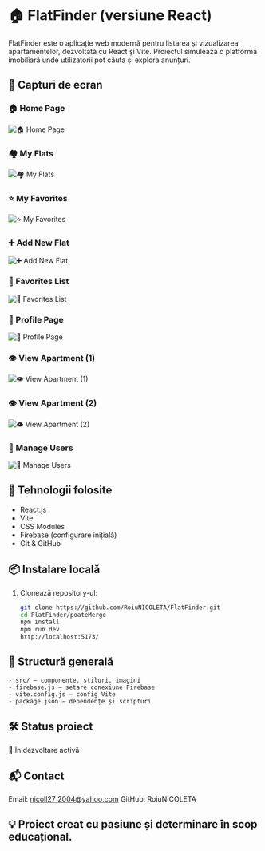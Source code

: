 # 🏠 FlatFinder (versiune React)

FlatFinder este o aplicație web modernă pentru listarea și vizualizarea apartamentelor, dezvoltată cu React și Vite. 
Proiectul simulează o platformă imobiliară unde utilizatorii pot căuta și explora anunțuri.


## 📸 Capturi de ecran

### 🏠 Home Page
![🏠 Home Page](https://github.com/RoiuNICOLETA/flatFinder/blob/main/FlatFinder/poateMerge/flatFinderFinal/public/home%20page.png?raw=true)

### 🏘️ My Flats  
![🏘️ My Flats](https://github.com/RoiuNICOLETA/flatFinder/blob/main/FlatFinder/poateMerge/flatFinderFinal/public/my%20flats.png?raw=true)

### ⭐ My Favorites  
![⭐ My Favorites](https://github.com/RoiuNICOLETA/flatFinder/blob/main/FlatFinder/poateMerge/flatFinderFinal/public/my%20favorites.png?raw=true)

### ➕ Add New Flat  
![➕ Add New Flat](https://github.com/RoiuNICOLETA/flatFinder/blob/main/FlatFinder/poateMerge/flatFinderFinal/public/add%20new%20flat.png?raw=true)

### 💛 Favorites List  
![💛 Favorites List](https://github.com/RoiuNICOLETA/flatFinder/blob/main/FlatFinder/poateMerge/flatFinderFinal/public/favorites.png?raw=true)

### 👤 Profile Page  
![👤 Profile Page](https://github.com/RoiuNICOLETA/flatFinder/blob/main/FlatFinder/poateMerge/flatFinderFinal/public/profiles.png?raw=true)

### 👁️ View Apartment (1)  
![👁️ View Apartment (1)](https://github.com/RoiuNICOLETA/flatFinder/blob/main/FlatFinder/poateMerge/flatFinderFinal/public/view%20ap.png?raw=true)

### 👁️ View Apartment (2)  
![👁️ View Apartment (2)](https://github.com/RoiuNICOLETA/flatFinder/blob/main/FlatFinder/poateMerge/flatFinderFinal/public/view%20apart.png?raw=true)

### 👥 Manage Users  
![👥 Manage Users](https://github.com/RoiuNICOLETA/flatFinder/blob/main/FlatFinder/poateMerge/flatFinderFinal/public/manage%20users.png?raw=true)

## 🚀 Tehnologii folosite

- React.js
- Vite
- CSS Modules
- Firebase (configurare inițială)
- Git & GitHub

## 📦 Instalare locală

1. Clonează repository-ul:
   ```bash
   git clone https://github.com/RoiuNICOLETA/FlatFinder.git
   cd FlatFinder/poateMerge
   npm install
   npm run dev
   http://localhost:5173/

## 📁 Structură generală
    - src/ – componente, stiluri, imagini
    - firebase.js – setare conexiune Firebase
    - vite.config.js – config Vite
    - package.json – dependențe și scripturi   

## 🛠️ Status proiect

🔧 În dezvoltare activă

## 📬 Contact

Email: nicoll27_2004@yahoo.com
GitHub: RoiuNICOLETA    

## 💡 Proiect creat cu pasiune și determinare în scop educațional.
